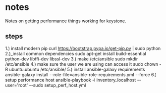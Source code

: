 # notes

Notes on getting performance things working for keystone.

## steps

1.) install modern pip
  curl https://bootstrap.pypa.io/get-pip.py | sudo python
2.)_install common dependencies
  sudo apt-get install build-essential python-dev libffi-dev libssl-dev
3.) make /etc/ansible
  sudo mkdir /etc/ansible
4.) make sure the user we are using can access it
  sudo chown -R ubuntu:ubuntu /etc/ansible/
5.) install ansible-galaxy requirements
  ansible-galaxy install --role-file=ansible-role-requirements.yml --force
6.) setup performance host
  ansible-playbook -i inventory_localhost --user='root' --sudo setup_perf_host.yml

